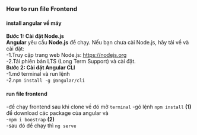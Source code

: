 ### How to run file Frontend 
#### install angular về máy<br>
__Bước 1: Cài đặt Node.js__<br>
__Angular__ yêu cầu __Node.js__ để chạy. Nếu bạn chưa cài Node.js, hãy tải về và cài đặt:<br>
-1.Truy cập trang web Node.js: https://nodejs.org<br>
-2.Tải phiên bản LTS (Long Term Support) và cài đặt.<br>
__Bước 2: Cài đặt Angular CLI__<br>
-1.mở terminal và run lệnh<br>
-2.`npm install -g @angular/cli`<br>
#### run file frontend <br>
-để chạy frontend sau khi clone về đó mở `terminal`
-gõ lệnh `npm install` __(1)__ để download các package của angular và<br>
-`npm i boostrap` __(2)__  <br>
-sau đó để chạy thì `ng serve`<br>
